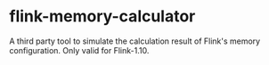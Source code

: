 # flink-memory-calculator
A third party tool to simulate the calculation result of Flink's memory configuration. Only valid for Flink-1.10.
